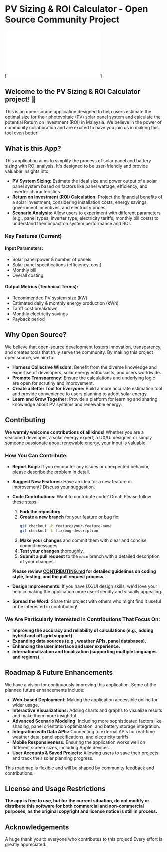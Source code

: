 # PV Sizing & ROI Calculator - Open Source Community Project

[![Contributors are Welcome](CONTRIBUTING.md)]

## **Welcome to the PV Sizing & ROI Calculator project!** 👋

This is an open-source application designed to help users estimate the optimal size for their photovoltaic (PV) solar panel system and calculate the potential Return on Investment (ROI) in Malaysia. We believe in the power of community collaboration and are excited to have you join us in making this tool even better!

## **What is this App?**

This application aims to simplify the process of solar panel and battery sizing with ROI analysis. It's designed to be user-friendly and provide valuable insights into:

- **PV System Sizing:** Estimate the ideal size and power output of a solar panel system based on factors like panel wattage, efficiency, and inverter characteristics.
- **Return on Investment (ROI) Calculation:** Project the financial benefits of a solar investment, considering installation costs, energy savings, government incentives, and electricity prices.
- **Scenario Analysis:** Allow users to experiment with different parameters (e.g., panel types, inverter type, electricity tariffs, monthly bill costs) to understand their impact on system performance and ROI.

### **Key Features (Current)**

#### **Input Parameters:**
- Solar panel power & number of panels
- Solar panel specifications (efficiency, cost)
- Monthly bill
- Overall costing

#### **Output Metrics (Technical Terms):**
- Recommended PV system size (kW)
- Estimated daily & monthly energy production (kWh)
- Tariff cost breakdown
- Monthly electricity savings
- Payback period

## **Why Open Source?**

We believe that open-source development fosters innovation, transparency, and creates tools that truly serve the community. By making this project open source, we aim to:

- **Harness Collective Wisdom:** Benefit from the diverse knowledge and expertise of developers, solar energy enthusiasts, and users worldwide.
- **Promote Transparency:** Ensure the calculations and underlying logic are open for scrutiny and improvement.
- **Create a Better Tool for Everyone:** Build a more accurate estimation tool and provide convenience to users planning to adopt solar energy.
- **Learn and Grow Together:** Provide a platform for learning and sharing knowledge about PV systems and renewable energy.

## **Contributing**

**We warmly welcome contributions of all kinds!** Whether you are a seasoned developer, a solar energy expert, a UX/UI designer, or simply someone passionate about renewable energy, your input is valuable.

### **How You Can Contribute:**

- **Report Bugs:** If you encounter any issues or unexpected behavior, please describe the problem in detail.
- **Suggest New Features:** Have an idea for a new feature or improvement? Discuss your suggestion.
- **Code Contributions:** Want to contribute code? Great! Please follow these steps:
  1. **Fork the repository.**
  2. **Create a new branch** for your feature or bug fix:
     ```sh
     git checkout -b feature/your-feature-name
     git checkout -b fix/bug-description
     ```
  3. **Make your changes** and commit them with clear and concise commit messages.
  4. **Test your changes** thoroughly.
  5. **Submit a pull request** to the `main` branch with a detailed description of your changes.

  **Please review [CONTRIBUTING.md](CONTRIBUTING.md) for detailed guidelines on coding style, testing, and the pull request process.**

- **Design Improvements:** If you have UX/UI design skills, we'd love your help in making the application more user-friendly and visually appealing.
- **Spread the Word:** Share this project with others who might find it useful or be interested in contributing!

### **We Are Particularly Interested in Contributions That Focus On:**

- **Improving the accuracy and reliability of calculations (e.g., adding hybrid and off-grid support).**
- **Expanding data sources (e.g., weather APIs, panel databases).**
- **Enhancing the user interface and user experience.**
- **Internationalization and localization (supporting multiple languages and regions).**

## **Roadmap & Future Enhancements**

We have a vision for continuously improving this application. Some of the planned future enhancements include:

- **Web-based Deployment:** Making the application accessible online for wider usage.
- **Interactive Visualizations:** Adding charts and graphs to visualize results and make them more insightful.
- **Advanced Scenario Modeling:** Including more sophisticated factors like shading, panel orientation optimization, and battery storage integration.
- **Integration with Data APIs:** Connecting to external APIs for real-time weather data, panel specifications, and electricity tariffs.
- **Mobile Responsiveness:** Ensuring the application works well on different screen sizes, including Apple devices.
- **User Accounts & Saved Projects:** Allowing users to save their projects and track their solar planning progress.

This roadmap is flexible and will be shaped by community feedback and contributions.

## **License and Usage Restrictions**

**The app is free to use, but for the current situation, do not modify or distribute this software for both commercial and non-commercial purposes, as the original copyright and license notice is still in process.**

## **Acknowledgements**

A huge thank you to everyone who contributes to this project! Every effort is greatly appreciated.
